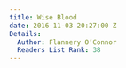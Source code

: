 ```yaml
---
title: Wise Blood
date: 2016-11-03 20:27:00 Z
Details:
  Author: Flannery O’Connor
  Readers List Rank: 38
---
```


